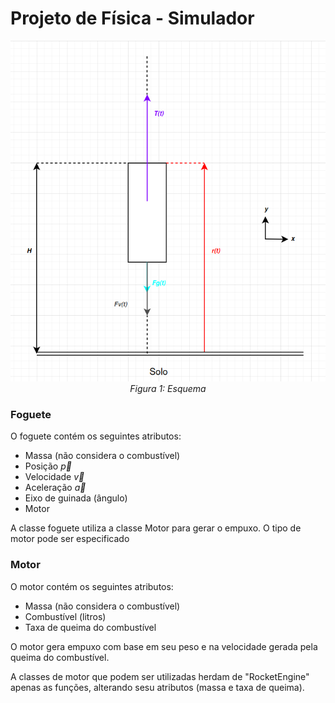 # Projeto de Física - Simulador
<p align="center">
  <img src="assets/diagrama.png" alt="Diagrama representando o modelo físico">
  <br>
  <em>Figura 1: Esquema</em>
</p>


### Foguete
O foguete contém os seguintes atributos:
- Massa (não considera o combustível)
- Posição $\vec{p}$
- Velocidade $\vec{v}$
- Aceleração $\vec{a}$
- Eixo de guinada (ângulo) 
- Motor 

A classe foguete utiliza a classe Motor para gerar o empuxo.
O tipo de motor pode ser especificado

### Motor
O motor contém os seguintes atributos:
- Massa (não considera o combustível)
- Combustível (litros)
- Taxa de queima do combustível

O motor gera empuxo com base em seu peso e na velocidade gerada pela queima do combustível.

A classes de motor que podem ser utilizadas herdam de "RocketEngine" apenas as funções, alterando sesu atributos (massa e taxa de queima).